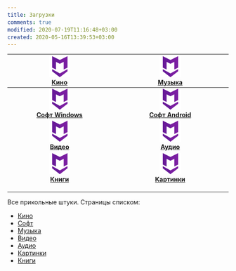 ```yaml
---
title: Загрузки
comments: true
modified: 2020-07-19T11:16:48+03:00
created: 2020-05-16T13:39:53+03:00
---
```


[![logo]<br>**Кино**](./kino.md)        |[![logo]<br>**Музыка**](./music.md)
:---:|:---:
[![logo]<br>**Софт Windows**](./soft.md)|[![logo]<br>**Софт Android**](./soft.md)
[![logo]<br>**Видео**](./video.md)      | [![logo]<br>**Аудио**](./audio.md)
[![logo]<br>**Книги**](./books.md)<br><img width="512"/> | [![logo]<br>**Картинки**](./images.md) <img width="512"/>

[logo]: https://github.com/adam-p/markdown-here/raw/master/src/common/images/icon48.png "Текст заголовка логотипа 2"



Все прикольные штуки.
Страницы списком:
* [Кино](./kino.md)
* [Софт](./soft.md)
* [Музыка](./music.md)
* [Видео](./video.md)
* [Аудио](./audio.md)
* [Картинки](./images.md)
* [Книги](./books.md)

